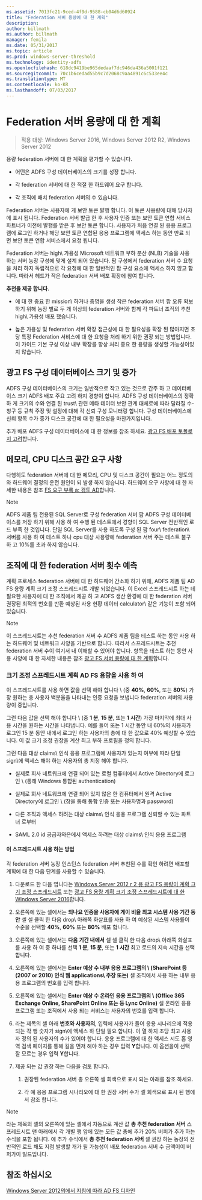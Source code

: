 ```yaml
---
ms.assetid: 7013fc21-9ced-4f9d-9588-cb04d6d60924
title: "Federation 서버 용량에 대 한 계획"
description: 
author: billmath
ms.author: billmath
manager: femila
ms.date: 05/31/2017
ms.topic: article
ms.prod: windows-server-threshold
ms.technology: identity-adfs
ms.openlocfilehash: 618dc9419be965dedaaf7dc946da436a5001f121
ms.sourcegitcommit: 70c1b6cedad55b9c7d2068c9aa4891c6c533ee4c
ms.translationtype: MT
ms.contentlocale: ko-KR
ms.lasthandoff: 07/03/2017
---
```

# <a name="planning-for-federation-server-capacity"></a>Federation 서버 용량에 대 한 계획

>적용 대상: Windows Server 2016, Windows Server 2012 R2, Windows Server 2012

용량 federation 서버에 대 한 계획을 평가할 수 있습니다.  
  
-   어떤은 ADFS 구성 데이터베이스의 크기를 성장 합니다.  
  
-   각 federation 서버에 대 한 적절 한 하드웨어 요구 합니다.  
  
-   각 조직에 배치 federation 서버의 수 있습니다.  
  
Federation 서버는 사용자에 게 보안 토큰 발행 합니다. 이 토큰 사용량에 대해 당사자에 표시 됩니다. Federation 서버 발급 한 후 사용자 인증 또는 보안 토큰 연합 서비스 파트너가 이전에 발행를 받은 후 보안 토큰 합니다. 사용자가 처음 연결 된 응용 프로그램에 로그인 하거나 해당 보안 토큰 연합된 응용 프로그램에 액세스 하는 동안 만료 되 면 보안 토큰 연합 서비스에서 요청 됩니다.  
  
Federation 서버는 high\ 가용성 Microsoft 네트워크 부하 분산 \(NLB\) 기술을 사용 하는 서버 농장 구성에 맞게 설계 되어 있습니다. 팜 구성에서 federation 서버 수 요청을 처리 하지 독립적으로 각 요청에 대 한 일반적인 팜 구성 요소에 액세스 하지 않고 합니다. 따라서 헤드가 작은 federation 서버 배포 확장에 참여 합니다.  
  
**추천을 제공 합니다.**  
  
-   에 대 한 중요 한 mission\ 하거나 증명을 생성 작은 federation 서버 팜 오류 확보 하기 위해 농장 별로 두 개 이상의 federation 서버와 함께 각 파트너 조직의 추천 high\ 가용성 배포 했습니다.  
  
-   높은 가용성 및 federation 서버 확장 접근성에 대 한 필요성을 확장 된 많아지면 초당 특정 Federation 서비스에 대 한 요청을 처리 하기 위한 권장 되는 방법입니다. 이 가이드 기본 구성 이상 내부 확장를 향상 처리 중요 한 용량을 생성할 가능성이있지 않습니다.  
  
## <a name="ad-fs-configuration-database-size-and-growth"></a>광고 FS 구성 데이터베이스 크기 및 증가  
ADFS 구성 데이터베이스의 크기는 일반적으로 작고 있는 것으로 간주 하 고 데이터베이스 크기 ADFS 배포 주요 고려 하지 경향이 합니다.  ADFS 구성 데이터베이스의 정확 하 게 크기의 수와 연결 된 trust\ 관련 메타 데이터 보안 관계 대체로에 따라 달라질 수-청구 등 규칙 주장 및 설정에 대해 각 신뢰 구성 모니터링 합니다. 구성 데이터베이스에 신뢰 항목 수가 증가 디스크 공간에 대 한 필요성을 마찬가지입니다.  
  
추가 배포 ADFS 구성 데이터베이스에 대 한 정보를 참조 하세요. [광고 FS 배포 토폴로지 고려](AD-FS-Deployment-Topology-Considerations.md)합니다.  
  
## <a name="memory-cpu-and-disk-space-requirements"></a>메모리, CPU 디스크 공간 요구 사항  
다행히도 federation 서버에 대 한 메모리, CPU 및 디스크 공간이 필요는 어느 정도의와 하드웨어 결정의 운전 원인이 되 발생 하지 않습니다. 하드웨어 요구 사항에 대 한 자세한 내용은 참조 [FS 요구 부록 a: 검토 AD](Appendix-A--Reviewing-AD-FS-Requirements.md)합니다.  
  
> [!NOTE]  
> ADFS 제품 팀 전용된 SQL Server로 구성 federation 서버 팜 ADFS 구성 데이터베이스를 저장 하기 위해 사용 하 여 수행 된 테스트에서 경향이 SQL Server 전반적인 로드 부족 한 것입니다. 단일 SQL Server를 사용 하도록 구성 된 팜 four\ federation\ 서버를 사용 하 여 테스트 하나 cpu 대상 사용량에 federation 서버 주는 테스트 불구 하 고 10%를 초과 하지 않습니다.  
  
## <a name="bk_estimatefs"></a>조직에 대 한 federation 서버 횟수 예측  
계획 프로세스 federation 서버에 대 한 하드웨어 간소화 하기 위해, ADFS 제품 팀 AD FS 용량 계획 크기 조정 스프레드시트 개발 되었습니다. 이 Excel 스프레드시트 하는 데 필요한 사용자에 대 한 조직에서 제공 하 고 ADFS 생산 환경에 대 한 federation 서버 권장된 최적의 번호를 반환 예상된 사용 현황 데이터 calculator\ 같은 기능이 포함 되어 있습니다.  
  
> [!NOTE]  
> 이 스프레드시트는 추천 federation 서버 수 ADFS 제품 팀을 테스트 하는 동안 사용 하는 하드웨어 및 네트워크 사양을 기반으로 합니다. 따라서 스프레드시트는 추천 federation 서버 수이 여기서 내 이해할 수 있어야 합니다.  항목을 테스트 하는 동안 사용 사양에 대 한 자세한 내용은 참조 [광고 FS 서버 용량에 대 한 계획](Planning-for-AD-FS-Server-Capacity.md)합니다.  
  
### <a name="using-the-ad-fs-capacity-planning-sizing-spreadsheet"></a>크기 조정 스프레드시트 계획 AD FS 용량을 사용 하 여  
이 스프레드시트를 사용 하면 값을 선택 해야 합니다 \ (중 **40%**, **60%**, 또는 **80%**\) 가장 원하는 총 사용자 백분율을 나타내는 인증 요청을 보냅니다 federation 서버의 사용량이 중입니다.  
  
그런 다음 값을 선택 해야 합니다 \ (중 **1 분**, **15 분**, 또는 **1 시간**\) 가장 마지막에 최대 사용 시간을 원하는 시간을 나타냅니다. 예를 들어 또는 1 시간 동안 내 60%의 사용자가 로그인 15 분 동안 내에서 로그인 하는 사용자의 총에 대 한 값으로 40% 예상할 수 있습니다. 이 값 크기 조정 권장을 계산 최고 부하 프로필을 정의 합니다.  
  
그런 다음 대상 claims\ 인식 응용 프로그램에 사용자가 있는지 여부에 따라 단일 sign\에 액세스 해야 하는 사용자의 총 지정 해야 합니다.  
  
-   실제로 회사 네트워크에 연결 되어 있는 로컬 컴퓨터에서 Active Directory에 로그인 \ (통해 Windows 통합된 authentication\)  
  
-   실제로 회사 네트워크에 연결 되어 있지 않은 한 컴퓨터에서 원격 Active Directory에 로그인 \ (창을 통해 통합 인증 또는 사용자명과 password\)  
  
-   다른 조직과 액세스 하려는 대상 claims\ 인식 응용 프로그램 신뢰할 수 있는 파트너 로부터  
  
-   SAML 2.0 id 공급자와은에서 액세스 하려는 대상 claims\ 인식 응용 프로그램  
  
#### <a name="how-to-use-this-spreadsheet"></a>이 스프레드시트 사용 하는 방법  
각 federation 서버 농장 인스턴스 federation 서버 추천된 수를 확인 하려면 배포할 계획에 대 한 다음 단계를 사용할 수 있습니다.  
  
1.  다운로드 한 다음 엽니다는 [Windows Server 2012 r 2 용 광고 FS 용량이 계획 크기 조정 스프레드시트](https://adfsdocs.blob.core.windows.net/adfs/ADFSCapacityPlanning.xlsx) 또는 [광고 FS 용량 계획 크기 조정 스프레드시트에 대 한 Windows Server 2016](https://adfsdocs.blob.core.windows.net/adfs/ADFSCapacity2016.xlsx)합니다.
  
2.  오른쪽에 있는 셀에서는 **되나요 인증을 사용자에 게이 비율 최고 시스템 사용 기간 동안** 셀 셀 클릭 한 다음 drop\ 아래쪽 화살표를 사용 하 여 예상된 시스템 사용률이 수준을 선택할 **40%**, **60%** 또는 **80%** 배포 합니다.  
  
3.  오른쪽에 있는 셀에서는 **다음 기간 내에서** 셀 셀 클릭 한 다음 drop\ 아래쪽 화살표를 사용 하 여 중 하나를 선택 **1 분**, **15 분**, 또는 **1 시간** 최고 로드의 지속 시간을 선택 합니다.  
  
4.  오른쪽에 있는 셀에서는 **Enter 예상 수 내부 응용 프로그램의 \ (SharePoint 등 \(2007 or 2010\) 인식 웹 applications\ 주장 또는)** 셀 조직에서 사용 하는 내부 응용 프로그램의 번호를 입력 합니다.  
  
5.  오른쪽에 있는 셀에서는 **Enter 예상 수 온라인 응용 프로그램의 \ (Office 365 Exchange Online, SharePoint Online 또는 등 Lync Online\)** 셀 온라인 응용 프로그램 또는 조직에서 사용 되는 서비스는 사용자의 번호를 입력 합니다.  
  
6.  라는 제목의 셀 아래 **번호와 사용자의**, 입력에 사용자가 들어 응용 시나리오에 적용 되는 각 행 숫자가 sign\에 액세스 하 단일 필요 합니다. 이 열 하지 초당 최고 사용자 정의 된 사용자의 수가 있어야 합니다. 응용 프로그램에 대 한 액세스 시도 홈 영역 검색 페이지를 통해 길을 먼저 해야 하는 경우 입력 **Y**합니다. 이 옵션을이 선택 잘 모르는 경우 입력 **Y**합니다.  
  
7.  제공 되는 값 권장 하는 다음을 검토 합니다.  
  
    1.  권장된 federation 서버 총 오른쪽 셀 회색으로 표시 되는 아래를 참조 하세요.  
  
    2.  각 예 응용 프로그램 시나리오에 대 한 권장 서버 수가 셀 회색으로 표시 된 행에서 참조 합니다.  
  
> [!NOTE]  
> 라는 제목의 셀의 오른쪽에 있는 셀에서 자동으로 계산 값 **총 추천 federation 서버** 스프레드시트 맨 아래에서 각 개별 행 앞에 있는 모든 값 총에 추가 20% 버퍼가 추가 하는 수식을 포함 됩니다. 에 추가 수식에서 **총 추천 federation 서버** 셀 권장 하는 농장의 전반적인 로드 채도 지점 발생할 개가 될 가능성이 배포 federation 서버 수 금액이이 버퍼가이 빌드입니다.  
  
## <a name="see-also"></a>참조 하십시오
[Windows Server 2012의에서 지침에 따라 AD FS 디자인](AD-FS-Design-Guide-in-Windows-Server-2012.md)
